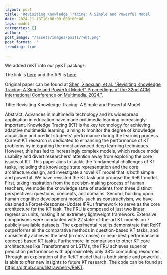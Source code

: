 ```yaml
---
layout: post
title: 'Revisiting Knowledge Tracing: A Simple and Powerful Model'
date: 2024-11-18T16:00:00.000+00:00
tags: model
categories: []
author: ''
post_image: "/assets/images/posts/rekt.png"
post_format: ''
trending: true

---
```

We added reKT into our pyKT package.

The link is [here](https://pykt-toolkit.readthedocs.io/en/latest/models.html#rekt) and the API is [here](https://pykt-toolkit.readthedocs.io/en/latest/pykt.models.html#module-pykt.models.rekt).

Original paper can be found at [Shen, Xiaoxuan, et al. "Revisiting Knowledge Tracing: A Simple and Powerful Model." Proceedings of the 32nd ACM International Conference on Multimedia. 2024.".
](https://dl.acm.org/doi/pdf/10.1145/3664647.3681205)

Title: Revisiting Knowledge Tracing: A Simple and Powerful Model


Abstract: Advances in multimedia technology and its widespread application in education have made multimedia learning increasingly important. Knowledge Tracing (KT) is the key technology for achieving adaptive multimedia learning, aiming to monitor the degree of knowledge acquisition and predict students' performance during the learning process. Current KT research is dedicated to enhancing the performance of KT problems by integrating the most advanced deep learning techniques. However, this has led to increasingly complex models, which reduce model usability and divert researchers' attention away from exploring the core issues of KT. This paper aims to tackle the fundamental challenges of KT tasks, including the knowledge state representation and the core architecture design, and investigate a novel KT model that is both simple and powerful. We have revisited the KT task and propose the ReKT model. First, taking inspiration from the decision-making process of human teachers, we model the knowledge state of students from three distinct perspectives: questions, concepts, and domains. Second, building upon human cognitive development models, such as constructivism, we have designed a Forget-Response-Update (FRU) framework to serve as the core architecture for the KT task. The FRU is composed of just two linear regression units, making it an extremely lightweight framework. Extensive comparisons were conducted with 22 state-of-the-art KT models on 7 publicly available datasets. The experimental results demonstrate that ReKT outperforms all the comparative methods in question-based KT tasks, and consistently achieves the best (in most cases) or near-best performance in concept-based KT tasks. Furthermore, in comparison to other KT core architectures like Transformers or LSTMs, the FRU achieves superior prediction performance with approximately only 38% computing resources. Through an exploration of the ReKT model that is both simple and powerful, is able to offer new insights to future KT research. The code can be found at https://github.com/lilstrawberry/ReKT.


